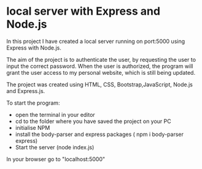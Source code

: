# local server with Express and Node.js
In this project I have created a local server running on port:5000 using Express with Node.js.

The aim of the project is to authenticate the user, by requesting the user to input the correct password.
When the user is authorized, the program will grant the user access to my personal website, which is still being updated.

The project was created using HTML, CSS, Bootstrap,JavaScript, Node.js and Express.js.

To start the program:
* open the terminal in your editor
* cd to the folder where you have saved the project on your PC
* initialise NPM
* install the body-parser and express packages ( npm i body-parser express)
* Start the server (node index.js)

In your browser go to "localhost:5000"
